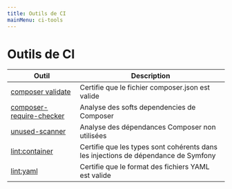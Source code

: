 ```yaml
---
title: Outils de CI
mainMenu: ci-tools
---
```


# Outils de CI

| Outil | Description |
| -- | -- |
| [composer validate](composer-validate) | Certifie que le fichier composer.json est valide |
| [composer-require-checker](composer-require-checker) | Analyse des softs dependencies de Composer |
| [unused-scanner](unused-scanner) | Analyse des dépendances Composer non utilisées |
| [lint:container](lint-container) | Certifie que les types sont cohérents dans les injections de dépendance de Symfony |
| [lint:yaml](lint-yaml) | Certifie que le format des fichiers YAML est valide |
